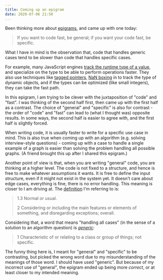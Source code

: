 ```yaml
---
title: Coming up an epigram
date: 2020-07-06 21:50
...
```


Been thinking more about [epigrams](epigrams-on-programming.html), and came up with one today:

> If you want to code fast, be general; if you want your code fast, be specific.

What I have in mind is the observation that, code that handles generic cases tend to be slower than code that handles specific cases.

For example, many JavaScript engines [track the runtime type of a value](https://v8.dev/blog/elements-kinds), and specialize on the type to be able to perform operations faster. They also use techniques like [tagged pointers](https://v8.dev/blog/react-cliff), [NaN boxing](https://brionv.com/log/2018/05/17/javascript-engine-internals-nan-boxing/) in to track the type of dynamic objects, and if the types can be optimized (like small integers), they can take the fast path.

In this epigram, I am trying to be clever with the juxtaposition of "code" and "fast". I was thinking of the second half first, then came up with the first half as a contrast. The choice of "general" and "specific" is also for contrast - the order of "code" and "fast" can lead to (what I thought was) opposite results. In some ways, the second half is easier to agree with, and the first half is slightly forced.

When writing code, it is usually faster to write for a specific use case in mind. This is also true when coming up with an algorithm (e.g. solving interview-style questions) - coming up with a case to handle a single example of a graph is easier than solving the problem handling all possible graphs. (A friend brought this up after I shared this epigram.)

Another point of view is that, when you are writing "general" code, you are thinking at a higher level. The code is not fixed to a structure, and hence is free to make whatever assumptions it wants. It is free to define the input structure, even if it might not exist in the system yet. It doesn't care about edge cases, everything is fine, there is no error handling. This meaning is closer to I am driving at. The [definition](https://www.lexico.com/en/definition/general) I'm referring to is:

> 1.3 Normal or usual.
>
> 2 Considering or including the main features or elements of something, and disregarding exceptions; overall.

Considering that, a word that means "handling all cases" (in the sense of a solution to an algorithm question) is [*generic*](https://www.lexico.com/en/definition/generic):

> 1 Characteristic of or relating to a class or group of things; not specific.

The funny thing here is, I meant for "general" and "specific" to be contrasting, but picked the wrong word due to my misunderstanding of the meanings of those word. I should have used "generic". But because of my incorrect use of "general", the epigram ended up being more *correct*, or at least closer to my intended meaning.
